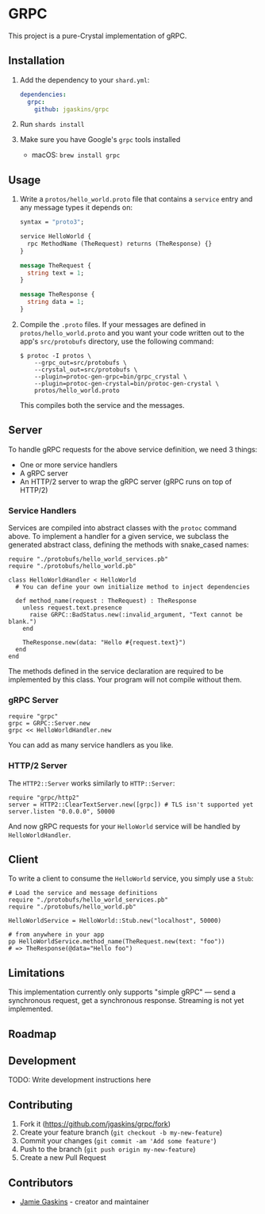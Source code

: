 # GRPC

This project is a pure-Crystal implementation of gRPC.

## Installation

1. Add the dependency to your `shard.yml`:

   ```yaml
   dependencies:
     grpc:
       github: jgaskins/grpc
   ```

2. Run `shards install`

3. Make sure you have Google's `grpc` tools installed

   - macOS: `brew install grpc`

## Usage

1. Write a `protos/hello_world.proto` file that contains a `service` entry and any message types it depends on:

   ```protobuf
   syntax = "proto3";

   service HelloWorld {
     rpc MethodName (TheRequest) returns (TheResponse) {}
   }

   message TheRequest {
     string text = 1;
   }

   message TheResponse {
     string data = 1;
   }
   ```

2. Compile the `.proto` files. If your messages are defined in `protos/hello_world.proto` and you want your code written out to the app's `src/protobufs` directory, use the following command:
   
   ```
   $ protoc -I protos \
       --grpc_out=src/protobufs \
       --crystal_out=src/protobufs \
       --plugin=protoc-gen-grpc=bin/grpc_crystal \
       --plugin=protoc-gen-crystal=bin/protoc-gen-crystal \
       protos/hello_world.proto
   ```

   This compiles both the service and the messages.

## Server

To handle gRPC requests for the above service definition, we need 3 things:

- One or more service handlers
- A gRPC server
- An HTTP/2 server to wrap the gRPC server (gRPC runs on top of HTTP/2)

### Service Handlers

Services are compiled into abstract classes with the `protoc` command above. To implement a handler for a given service, we subclass the generated abstract class, defining the methods with snake_cased names:

```crystal
require "./protobufs/hello_world_services.pb"
require "./protobufs/hello_world.pb"

class HelloWorldHandler < HelloWorld
  # You can define your own initialize method to inject dependencies

  def method_name(request : TheRequest) : TheResponse
    unless request.text.presence
      raise GRPC::BadStatus.new(:invalid_argument, "Text cannot be blank.")
    end

    TheResponse.new(data: "Hello #{request.text}")
  end
end
```

The methods defined in the service declaration are required to be implemented by this class. Your program will not compile without them.

### gRPC Server

```crystal
require "grpc"
grpc = GRPC::Server.new
grpc << HelloWorldHandler.new
```

You can add as many service handlers as you like.

### HTTP/2 Server

The `HTTP2::Server` works similarly to `HTTP::Server`:

```crystal
require "grpc/http2"
server = HTTP2::ClearTextServer.new([grpc]) # TLS isn't supported yet
server.listen "0.0.0.0", 50000
```

And now gRPC requests for your `HelloWorld` service will be handled by `HelloWorldHandler`.

## Client

To write a client to consume the `HelloWorld` service, you simply use a `Stub`:

```crystal
# Load the service and message definitions
require "./protobufs/hello_world_services.pb"
require "./protobufs/hello_world.pb"

HelloWorldService = HelloWorld::Stub.new("localhost", 50000)

# from anywhere in your app
pp HelloWorldService.method_name(TheRequest.new(text: "foo"))
# => TheResponse(@data="Hello foo")
```

## Limitations

This implementation currently only supports "simple gRPC" — send a synchronous request, get a synchronous response. Streaming is not yet implemented.

## Roadmap

## Development

TODO: Write development instructions here

## Contributing

1. Fork it (<https://github.com/jgaskins/grpc/fork>)
2. Create your feature branch (`git checkout -b my-new-feature`)
3. Commit your changes (`git commit -am 'Add some feature'`)
4. Push to the branch (`git push origin my-new-feature`)
5. Create a new Pull Request

## Contributors

- [Jamie Gaskins](https://github.com/jgaskins) - creator and maintainer
